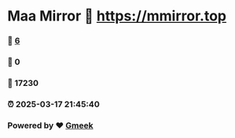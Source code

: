 # Maa Mirror :link: https://mmirror.top 
### :page_facing_up: [6](https://mmirror.top/tag.html) 
### :speech_balloon: 0 
### :hibiscus: 17230 
### :alarm_clock: 2025-03-17 21:45:40 
### Powered by :heart: [Gmeek](https://github.com/Meekdai/Gmeek)
